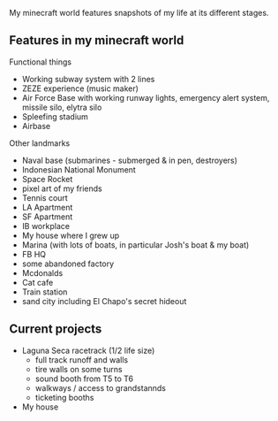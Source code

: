 My minecraft world features snapshots of my life at its different stages.


## Features in my minecraft world

Functional things
- Working subway system with 2 lines
- ZEZE experience (music maker)
- Air Force Base with working runway lights, emergency alert system, missile silo, elytra silo
- Spleefing stadium
- Airbase

Other landmarks
- Naval base (submarines - submerged & in pen, destroyers)
- Indonesian National Monument
- Space Rocket
- pixel art of my friends
- Tennis court
- LA Apartment
- SF Apartment
- IB workplace
- My house where I grew up
- Marina (with lots of boats, in particular Josh's boat & my boat)
- FB HQ
- some abandoned factory
- Mcdonalds
- Cat cafe
- Train station
- sand city including El Chapo's secret hideout


## Current projects
- Laguna Seca racetrack (1/2 life size)
    - full track runoff and walls
    - tire walls on some turns
    - sound booth from T5 to T6
    - walkways / access to grandstannds
    - ticketing booths
- My house
